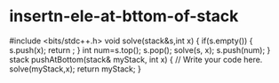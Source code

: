 # insertn-ele-at-bttom-of-stack
#include <bits/stdc++.h> 
void solve(stack<int>&s,int x)
{
    if(s.empty())
    {
        s.push(x);
        return ;
    }
    int num=s.top();
    s.pop();
    solve(s, x);
    s.push(num);
}
stack<int> pushAtBottom(stack<int>& myStack, int x) 
{
    // Write your code here.
    solve(myStack,x);
    return myStack;
}
